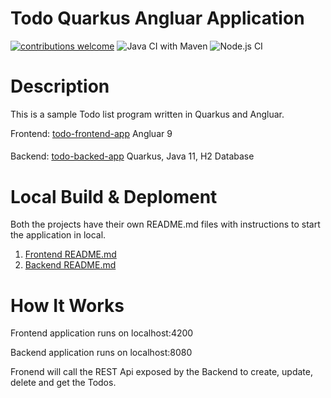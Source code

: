 # Todo Quarkus Angluar Application
 [![contributions welcome](https://img.shields.io/badge/contributions-welcome-brightgreen.svg?style=flat)](https://github.com/ashusharmatech/todo-quarkus-angular/issues)
![Java CI with Maven](https://github.com/ashusharmatech/todo-quarkus-angular/workflows/Java%20CI%20with%20Maven/badge.svg) 
![Node.js CI](https://github.com/ashusharmatech/todo-quarkus-angular/workflows/Node.js%20CI/badge.svg)



# Description

This is a sample Todo list program written in Quarkus and Angluar. 

Frontend: [todo-frontend-app](/todo-frontends-app) Angluar 9

#### <i class="icon-folder-open"></i>
Backend: [todo-backed-app](/todo-backed-app) Quarkus, Java 11,  H2 Database

# Local Build & Deploment

Both the projects have their own  README.md files with instructions to start the application in local.

1. [Frontend README.md](/todo-frontend-app/README.md)
2. [Backend README.md](/todo-backend-app/README.md)



# How It Works

Frontend application runs on localhost:4200 

Backend application runs on localhost:8080

Fronend will call the REST Api exposed by the Backend to create, update, delete and get the Todos.


